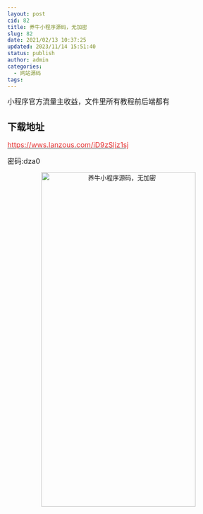 ```yaml
---
layout: post
cid: 82
title: 养牛小程序源码，无加密
slug: 82
date: 2021/02/13 10:37:25
updated: 2023/11/14 15:51:40
status: publish
author: admin
categories: 
  - 网站源码
tags: 
---
```



<div alt="潮男心博客 www.cnx0.com" >
				<p>
	<span style="font-size:16px;">小程序官方流量主收益，文件里所有教程前后端都有</span>
</p>
<p>
	<span style="font-size:16px;"><h2>下载地址</h2></span><span><a href="https://wws.lanzous.com/iD9zSljz1sj" target="_blank"><span style="color:#E53333;font-size:16px;">https://wws.lanzous.com/iD9zSljz1sj</span></a></span>
</p>
<p>
	<span style="font-size:16px;">密码:dza0</span>
</p>
<p style="text-align:center;">
	<span><img src="https://www.kjsv.com/download/image/2021/02/12/20210212224513_935007.jpg" alt="养牛小程序源码，无加密" width="350" height="757" title="养牛小程序源码，无加密" align="" /><br />
</span>
</p>			</div>
			